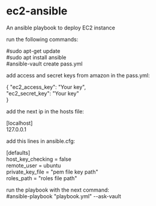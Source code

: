 # ec2-ansible
An ansible playbook to deploy EC2 instance

run the following commands:

#sudo apt-get update  
#sudo apt install ansible     
#ansible-vault create pass.yml  


add access and secret keys from amazon in the pass.yml:

{
  "ec2_access_key": "Your key",   
  "ec2_secret_key": "Your key"  
}    

add the next ip in the hosts file:   

[localhost]  
127.0.0.1  

add this lines in ansible.cfg:  

[defaults]  
host_key_checking = false  
remote_user = ubuntu  
private_key_file = "pem file key path"  
roles_path = "roles file path"    

run the playbook with the next command:  
#ansible-playbook "playbook.yml" --ask-vault   





